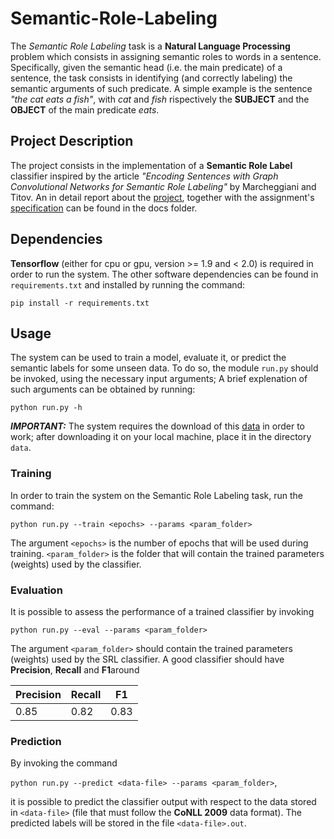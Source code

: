 # Semantic-Role-Labeling
The *Semantic Role Labeling* task is a **Natural Language Processing** problem which consists in assigning semantic roles to words in a sentence. Specifically, given the semantic head (i.e. the main predicate) of a sentence, the task consists in identifying (and correctly labeling) the semantic arguments of such predicate. A simple example is the sentence *"the cat eats a fish"*, with *cat* and *fish* rispectively the **SUBJECT** and the **OBJECT** of the main predicate *eats*.

## Project Description
The project consists in the implementation of a **Semantic Role Label** classifier inspired by the article *"Encoding Sentences with Graph Convolutional Networks for Semantic Role Labeling"* by Marcheggiani and Titov. An in detail report about the [project](docs/report.pdf), together with the assignment's [specification](docs/assignment.pdf) can be found in the docs folder.


## Dependencies
**Tensorflow** (either for cpu or gpu, version >= 1.9 and < 2.0) is required in order to run the system.
The other software dependencies can be found in `requirements.txt` and installed by running the command:

`pip install -r requirements.txt`

## Usage
The system can be used to train a model, evaluate it, or predict the semantic labels for some unseen data.
To do so, the module `run.py` should be invoked, using the necessary input arguments;
A brief explenation of such arguments can be obtained by running:

   `python run.py -h`

***IMPORTANT:*** The system requires the download of this [data](https://drive.google.com/open?id=1gBtnChRt5BXbq5mfCHpk-J8KCl_XWJ7Q) in order to work; after downloading it on your local machine, place it in the directory `data`.

### Training
In order to train the system on the Semantic Role Labeling task, run the command:

  `python run.py --train <epochs> --params <param_folder>`

The argument `<epochs>` is the number of epochs that will be used during training.
`<param_folder>` is the folder that will contain the trained parameters (weights) used by the classifier.

### Evaluation
It is possible to assess the performance of a trained classifier by invoking

   `python run.py --eval --params <param_folder>`

The argument `<param_folder>` should contain the trained parameters (weights) used by the SRL classifier. A good classifier should have **Precision**, **Recall** and **F1**around 

|**Precision**|**Recall**|**F1**|
|-------------|----------|------|
|    0.85     |    0.82  | 0.83 |

### Prediction
By invoking the command

   `python run.py --predict <data-file> --params <param_folder>`,

it is possible to predict the classifier output with respect to the data stored in 
`<data-file>` (file that must follow the **CoNLL 2009** data format). The predicted labels will be stored in the file `<data-file>.out`.
